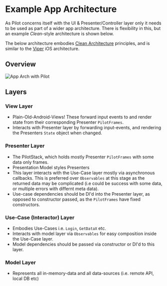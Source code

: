 # Example App Architecture

As Pilot concerns itself with the UI & Presenter/Controller layer only it needs to be used as part of a wider app architecture. There is flexibility in this, but an example _Clean_-style architecture is shown below.

The below architecture embodies [Clean Architecture](http://fernandocejas.com/2014/09/03/architecting-android-the-clean-way/) principles, and is similar to the [Viper](http://mutualmobile.github.io/blog/2013/12/04/viper-introduction/) iOS architecture. 

## Overview

![App Arch with Pilot](/gfx/app_arch.png)

## Layers

### View Layer

- Plain-Old-Android-Views! These forward input events to and render state from their corresponding Presenter `PilotFrames`.
- Interacts with Presenter layer by forwarding input-events, and rendering the Presenters `State` object when changed.

### Presenter Layer

- The PilotStack, which holds mostly Presenter `PilotFrames` with some data only frames. 
- Presentation Model styles Presenters
- This layer interacts with the Use-Case layer mostly via asynchronous callbacks. This is preferred over `Observables` at this stage as the returned data may be complicated (i.e could be success with some data, or multiple errors with differnt meta data).
- Use-case dependencies should be DI'd into the Presenter layer, as opposed to constructor passed, as the `PilotFrames` have fixed constructors.

### Use-Case (Interactor) Layer

- Embodies Use-Cases i.e. `Login`, `GetDataX` etc.
- Interacts with model layer via `Observables` for easy composition inside the Use-Case layer.
- Model dependencies should be passed via constructor or DI'd to this layer.

### Model Layer

- Represents all in-memory-data and all data-sources (i.e. remote API, local DB etc)





